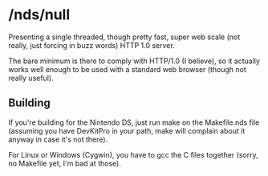 /nds/null
=========

Presenting a single threaded, though pretty fast, super web scale (not really, just forcing in buzz words) HTTP 1.0 server.

The bare minimum is there to comply with HTTP/1.0 (I believe), so it actually works well enough to be used with a standard web browser (though not really useful).

Building
--------

If you're building for the Nintendo DS, just run make on the Makefile.nds file (assuming you have DevKitPro in your path, make will complain about it anyway in case it's not there).

For Linux or Windows (Cygwin), you have to gcc the C files together (sorry, no Makefile yet, I'm bad at those).
